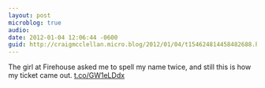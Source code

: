 ```yaml
---
layout: post
microblog: true
audio: 
date: 2012-01-04 12:06:44 -0600
guid: http://craigmcclellan.micro.blog/2012/01/04/t154624814458482688.html
---
```

The girl at Firehouse asked me to spell my name twice, and still this is how my ticket came out. [t.co/GW1eLDdx](http://t.co/GW1eLDdx)
